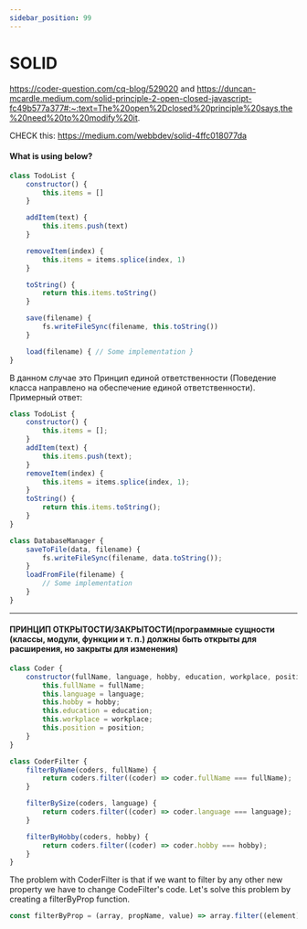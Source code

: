 ```yaml
---
sidebar_position: 99
---
```


# SOLID

https://coder-question.com/cq-blog/529020 and https://duncan-mcardle.medium.com/solid-principle-2-open-closed-javascript-fc49b577a377#:~:text=The%20open%2Dclosed%20principle%20says,the%20need%20to%20modify%20it.

CHECK this: https://medium.com/webbdev/solid-4ffc018077da

#### What is using below?

```js
class TodoList {
    constructor() {
        this.items = []
    }

    addItem(text) {
        this.items.push(text)
    }

    removeItem(index) {
        this.items = items.splice(index, 1)
    }

    toString() {
        return this.items.toString()
    }

    save(filename) {
        fs.writeFileSync(filename, this.toString())
    }

    load(filename) { // Some implementation }
}
```

В данном случае это Принцип единой ответственности (Поведение класса направлено на обеспечение единой ответственности). Примерный ответ:

```js
class TodoList {
	constructor() {
		this.items = [];
	}
	addItem(text) {
		this.items.push(text);
	}
	removeItem(index) {
		this.items = items.splice(index, 1);
	}
	toString() {
		return this.items.toString();
	}
}

class DatabaseManager {
	saveToFile(data, filename) {
		fs.writeFileSync(filename, data.toString());
	}
	loadFromFile(filename) {
		// Some implementation
	}
}
```

---

#### ПРИНЦИП ОТКРЫТОСТИ/ЗАКРЫТОСТИ(программные сущности (классы, модули, функции и т. п.) должны быть открыты для расширения, но закрыты для изменения)

```js
class Coder {
	constructor(fullName, language, hobby, education, workplace, position) {
		this.fullName = fullName;
		this.language = language;
		this.hobby = hobby;
		this.education = education;
		this.workplace = workplace;
		this.position = position;
	}
}

class CoderFilter {
	filterByName(coders, fullName) {
		return coders.filter((coder) => coder.fullName === fullName);
	}

	filterBySize(coders, language) {
		return coders.filter((coder) => coder.language === language);
	}

	filterByHobby(coders, hobby) {
		return coders.filter((coder) => coder.hobby === hobby);
	}
}
```

The problem with CoderFilter is that if we want to filter by any other new property we have to change CodeFilter's code. Let's solve this problem by creating a filterByProp function.

```js
const filterByProp = (array, propName, value) => array.filter((element) => element[propName] === value);
```
